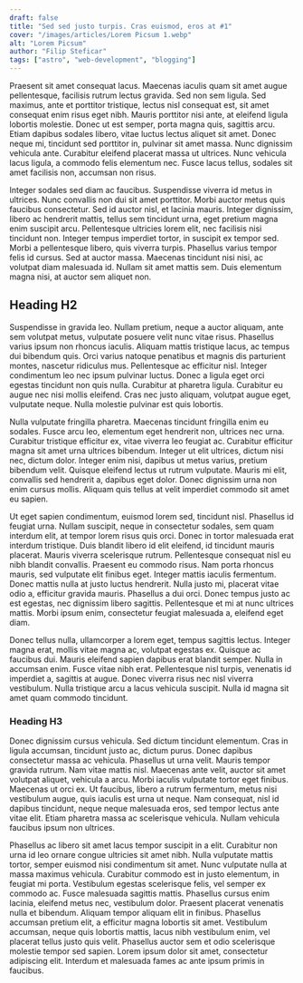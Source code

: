 ```yaml
---
draft: false
title: "Sed sed justo turpis. Cras euismod, eros at #1"
cover: "/images/articles/Lorem Picsum 1.webp"
alt: "Lorem Picsum"
author: "Filip Steficar"
tags: ["astro", "web-development", "blogging"]
---
```

Praesent sit amet consequat lacus. Maecenas iaculis quam sit amet augue pellentesque, facilisis rutrum lectus gravida. Sed non sem ligula. Sed maximus, ante et porttitor tristique, lectus nisl consequat est, sit amet consequat enim risus eget nibh. Mauris porttitor nisi ante, at eleifend ligula lobortis molestie. Donec ut est semper, porta magna quis, sagittis arcu. Etiam dapibus sodales libero, vitae luctus lectus aliquet sit amet. Donec neque mi, tincidunt sed porttitor in, pulvinar sit amet massa. Nunc dignissim vehicula ante. Curabitur eleifend placerat massa ut ultrices. Nunc vehicula lacus ligula, a commodo felis elementum nec. Fusce lacus tellus, sodales sit amet facilisis non, accumsan non risus.

Integer sodales sed diam ac faucibus. Suspendisse viverra id metus in ultrices. Nunc convallis non dui sit amet porttitor. Morbi auctor metus quis faucibus consectetur. Sed id auctor nisl, et lacinia mauris. Integer dignissim, libero ac hendrerit mattis, tellus sem tincidunt urna, eget pretium magna enim suscipit arcu. Pellentesque ultricies lorem elit, nec facilisis nisi tincidunt non. Integer tempus imperdiet tortor, in suscipit ex tempor sed. Morbi a pellentesque libero, quis viverra turpis. Phasellus varius tempor felis id cursus. Sed at auctor massa. Maecenas tincidunt nisi nisi, ac volutpat diam malesuada id. Nullam sit amet mattis sem. Duis elementum magna nisi, at auctor sem aliquet non.

## Heading H2

Suspendisse in gravida leo. Nullam pretium, neque a auctor aliquam, ante sem volutpat metus, vulputate posuere velit nunc vitae risus. Phasellus varius ipsum non rhoncus iaculis. Aliquam mattis tristique lacus, ac tempus dui bibendum quis. Orci varius natoque penatibus et magnis dis parturient montes, nascetur ridiculus mus. Pellentesque ac efficitur nisl. Integer condimentum leo nec ipsum pulvinar luctus. Donec a ligula eget orci egestas tincidunt non quis nulla. Curabitur at pharetra ligula. Curabitur eu augue nec nisi mollis eleifend. Cras nec justo aliquam, volutpat augue eget, vulputate neque. Nulla molestie pulvinar est quis lobortis.

Nulla vulputate fringilla pharetra. Maecenas tincidunt fringilla enim eu sodales. Fusce arcu leo, elementum eget hendrerit non, ultrices nec urna. Curabitur tristique efficitur ex, vitae viverra leo feugiat ac. Curabitur efficitur magna sit amet urna ultrices bibendum. Integer ut elit ultrices, dictum nisi nec, dictum dolor. Integer enim nisi, dapibus ut metus varius, pretium bibendum velit. Quisque eleifend lectus ut rutrum vulputate. Mauris mi elit, convallis sed hendrerit a, dapibus eget dolor. Donec dignissim urna non enim cursus mollis. Aliquam quis tellus at velit imperdiet commodo sit amet eu sapien.

Ut eget sapien condimentum, euismod lorem sed, tincidunt nisl. Phasellus id feugiat urna. Nullam suscipit, neque in consectetur sodales, sem quam interdum elit, at tempor lorem risus quis orci. Donec in tortor malesuada erat interdum tristique. Duis blandit libero id elit eleifend, id tincidunt mauris placerat. Mauris viverra scelerisque rutrum. Pellentesque consequat nisl eu nibh blandit convallis. Praesent eu commodo risus. Nam porta rhoncus mauris, sed vulputate elit finibus eget. Integer mattis iaculis fermentum. Donec mattis nulla at justo luctus hendrerit. Nulla justo mi, placerat vitae odio a, efficitur gravida mauris. Phasellus a dui orci. Donec tempus justo ac est egestas, nec dignissim libero sagittis. Pellentesque et mi at nunc ultrices mattis. Morbi ipsum enim, consectetur feugiat malesuada a, eleifend eget diam.

Donec tellus nulla, ullamcorper a lorem eget, tempus sagittis lectus. Integer magna erat, mollis vitae magna ac, volutpat egestas ex. Quisque ac faucibus dui. Mauris eleifend sapien dapibus erat blandit semper. Nulla in accumsan enim. Fusce vitae nibh erat. Pellentesque nisl turpis, venenatis id imperdiet a, sagittis at augue. Donec viverra risus nec nisl viverra vestibulum. Nulla tristique arcu a lacus vehicula suscipit. Nulla id magna sit amet quam commodo tincidunt.

### Heading H3

Donec dignissim cursus vehicula. Sed dictum tincidunt elementum. Cras in ligula accumsan, tincidunt justo ac, dictum purus. Donec dapibus consectetur massa ac vehicula. Phasellus ut urna velit. Mauris tempor gravida rutrum. Nam vitae mattis nisl. Maecenas ante velit, auctor sit amet volutpat aliquet, vehicula a arcu. Morbi iaculis vulputate tortor eget finibus. Maecenas ut orci ex. Ut faucibus, libero a rutrum fermentum, metus nisi vestibulum augue, quis iaculis est urna ut neque. Nam consequat, nisl id dapibus tincidunt, neque neque malesuada eros, sed tempor lectus ante vitae elit. Etiam pharetra massa ac scelerisque vehicula. Nullam vehicula faucibus ipsum non ultrices.

Phasellus ac libero sit amet lacus tempor suscipit in a elit. Curabitur non urna id leo ornare congue ultricies sit amet nibh. Nulla vulputate mattis tortor, semper euismod nisi condimentum sit amet. Nunc vulputate nulla at massa maximus vehicula. Curabitur commodo est in justo elementum, in feugiat mi porta. Vestibulum egestas scelerisque felis, vel semper ex commodo ac. Fusce malesuada sagittis mattis. Phasellus cursus enim lacinia, eleifend metus nec, vestibulum dolor. Praesent placerat venenatis nulla et bibendum. Aliquam tempor aliquam elit in finibus. Phasellus accumsan pretium elit, a efficitur magna lobortis sit amet. Vestibulum accumsan, neque quis lobortis mattis, lacus nibh vestibulum enim, vel placerat tellus justo quis velit. Phasellus auctor sem et odio scelerisque molestie tempor sed sapien. Lorem ipsum dolor sit amet, consectetur adipiscing elit. Interdum et malesuada fames ac ante ipsum primis in faucibus.